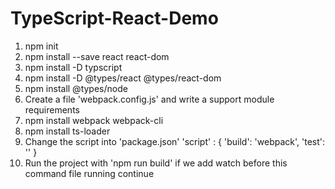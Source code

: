 # TypeScript-React-Demo

1) npm init
2) npm install --save react react-dom
3) npm install -D typscript
4) npm install -D @types/react @types/react-dom
5) npm install @types/node
6) Create a file 'webpack.config.js' and write a support module requirements
7) npm install webpack webpack-cli
8) npm install ts-loader 
9) Change the script into 'package.json'
     'script' : {
            'build': 'webpack',
            'test': ''
     }
10) Run the project with 'npm run build' if we add watch before this command file running continue

